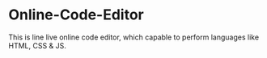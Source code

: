 # Online-Code-Editor
This is line live online code editor, which capable to perform languages like HTML, CSS &amp; JS.

